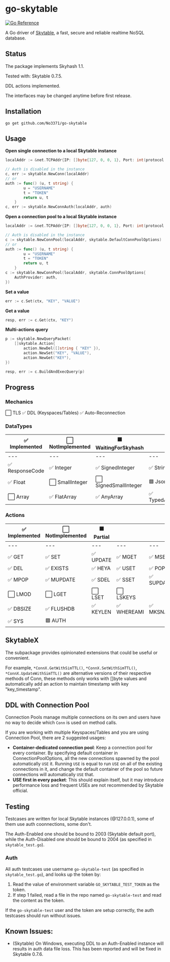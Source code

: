 # go-skytable

[![Go Reference](https://pkg.go.dev/badge/github.com/No3371/go-skytable.svg)](https://pkg.go.dev/github.com/No3371/go-skytable)

A Go driver of [Skytable](https://github.com/skytable/skytable), a fast, secure and reliable realtime NoSQL database.

## Status

The package implements Skyhash 1.1.

Tested with: Skytable 0.7.5.

DDL actions implemented.

The interfaces may be changed anytime before first release.

## Installation

```
go get github.com/No3371/go-skytable
```

## Usage

**Open single connection to a local Skytable instance**

```go
localAddr := &net.TCPAddr{IP: []byte{127, 0, 0, 1}, Port: int(protocol.DefaultPort)}

// Auth is disabled in the instance
c, err := skytable.NewConn(localAddr)
// or
auth := func() (u, t string) {
        u = "USERNAME"
        t = "TOKEN"
        return u, t
    }
c, err := skytable.NewConnAuth(localAddr, auth)
```

**Open a connection pool to a local Skytable instance**
```go
localAddr := &net.TCPAddr{IP: []byte{127, 0, 0, 1}, Port: int(protocol.DefaultPort)}

// Auth is disabled in the instance
c := skytable.NewConnPool(localAddr, skytable.DefaultConnPoolOptions)
// or
auth := func() (u, t string) {
        u = "USERNAME"
        t = "TOKEN"
        return u, t
    }
c := skytable.NewConnPool(localAddr, skytable.ConnPoolOptions{
    AuthProvider: auth,
})
```

**Set a value**
```go
err := c.Set(ctx, "KEY", "VALUE")
```

**Get a value**
```go
resp, err := c.Get(ctx, "KEY")
```

**Multi-actions query**
```go
p := skytable.NewQueryPacket(
    []skytable.Action{
        action.NewDel([]string { "KEY" }),
        action.NewSet("KEY", "VALUE"),
        action.NewGet("KEY"),
})

resp, err := c.BuildAndExecQuery(p)
```

## Progress

### Mechanics

⬜ TLS
✅ DDL (Keyspaces/Tables)
✅ Auto-Reconnection

### DataTypes

| ✅ Implemented | ⬜ NotImplemented | 🟪 WaitingForSkyhash  |   |    |
| --- | --- | --- | --- | --- |
| --- | --- | --- | --- | --- |
| ✅ ResponseCode | ✅ Integer | ✅ SignedInteger | ✅ String | ✅ BinaryString |
| ✅ Float | ⬜ SmallInteger | ⬜ SignedSmallInteger | 🟪 Json |  |
| ⬜ Array | ✅ FlatArray | ✅ AnyArray | ✅ TypedArray | ✅ TypedNonNullArray |

### Actions

| ✅ Implemented | ⬜ NotImplemented | 🟪 Partial  |   |    |
| --- | --- | --- | --- | --- |
| --- | --- | --- | --- | --- |
| ✅ GET | ✅ SET | ✅ UPDATE | ✅ MGET | ✅ MSET |
| ✅ DEL | ✅ EXISTS | ✅ HEYA | ✅ USET | ✅ POP |
| ✅ MPOP | ✅ MUPDATE | ✅ SDEL | ✅ SSET | ✅ SUPDATE |
| ⬜ LMOD | ⬜ LGET | ⬜ LSET | ⬜ LSKEYS | |
| ✅ DBSIZE | ✅ FLUSHDB | ✅ KEYLEN | ✅ WHEREAMI | ✅ MKSNAP |
| ✅ SYS | 🟪 AUTH | | | |

## SkytableX

The subpackage provides opinionated extensions that could be useful or convenient.

For example, `*ConnX.GetWithSimTTL()`, `*ConnX.SetWithSimTTL()`, `*ConnX.UpdateWithSimTTL()` are alternative versions of their respective methods of Conn, these methods only works with []byte values and automatically add an action to maintain timestamp with key "key_timestamp".

## DDL with Connection Pool

Connection Pools manage multiple connections on its own and users have no way to decide which `Conn` is used on method calls. 

If you are working with multiple Keyspaces/Tables and you are using Connection Pool, there are 2 suggested usages:

- **Container-dedicated connection pool**: Keep a connection pool for every container. By specifying default container in ConnectionPoolOptions, all the new connections spawned by the pool automatically `USE` it. Running `USE` is equal to run `USE` on all of the existing connections in it, and change the default container of the pool so future connections will automatically `USE` that.
- **USE first in every packet**: This should explain itself, but it may introduce performance loss and frequent USEs are not recommended by Skytable official.

## Testing

Testcases are written for local Skytable instances (@127.0.0.1), some of them use auth coonnections, some don't.

The Auth-Enabled one should be bound to 2003 (Skytable default port), while the Auth-Disabled one should be bound to 2004 (as specified in `skytable_test.go`).

### Auth

All auth testcases use username `go-skytable-test` (as specified in `skytable_test.go`), and looks up the token by:

1. Read the value of environment variable `GO_SKYTABLE_TEST_TOKEN` as the token.
2. If step 1 failed, read a file in the repo named `go-skytable-test` and read the content as the token.

If the `go-skytable-test` user and the token are setup correctly, the auth testcases should run without issues.

## Known Issues:
- (Skytable) On Windows, executing DDL to an Auth-Enabled instance will results in auth data file loss. This has been reported and will be fixed in Skytable 0.7.6.
